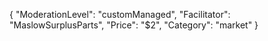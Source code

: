 {
"ModerationLevel": "customManaged",
"Facilitator": "MaslowSurplusParts",
"Price": "$2",
"Category": "market"
}
